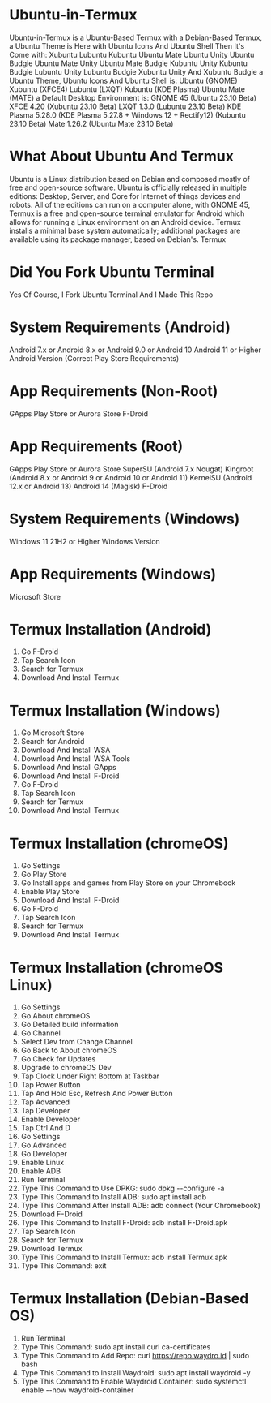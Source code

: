 # Ubuntu-in-Termux
Ubuntu-in-Termux is a Ubuntu-Based Termux with a Debian-Based Termux, a Ubuntu Theme is Here with Ubuntu Icons And Ubuntu Shell Then It's Come with:
Xubuntu
Lubuntu
Kubuntu
Ubuntu Mate
Ubuntu Unity
Ubuntu Budgie
Ubuntu Mate Unity
Ubuntu Mate Budgie
Kubuntu Unity
Kubuntu Budgie
Lubuntu Unity
Lubuntu Budgie
Xubuntu Unity
And Xubuntu Budgie
a Ubuntu Theme, Ubuntu Icons And Ubuntu Shell is:
Ubuntu (GNOME)
Xubuntu (XFCE4)
Lubuntu (LXQT)
Kubuntu (KDE Plasma)
Ubuntu Mate (MATE)
a Default Desktop Environment is:
GNOME 45 (Ubuntu 23.10 Beta)
XFCE 4.20 (Xubuntu 23.10 Beta)
LXQT 1.3.0 (Lubuntu 23.10 Beta)
KDE Plasma 5.28.0 (KDE Plasma 5.27.8 + Windows 12 + Rectify12) (Kubuntu 23.10 Beta)
Mate 1.26.2 (Ubuntu Mate 23.10 Beta)
# What About Ubuntu And Termux
Ubuntu is a Linux distribution based on Debian and composed mostly of free and open-source software. Ubuntu is officially released in multiple editions: Desktop, Server, and Core for Internet of things devices and robots. All of the editions can run on a computer alone, with GNOME 45, Termux is a free and open-source terminal emulator for Android which allows for running a Linux environment on an Android device. Termux installs a minimal base system automatically; additional packages are available using its package manager, based on Debian's. Termux
# Did You Fork Ubuntu Terminal
Yes Of Course, I Fork Ubuntu Terminal And I Made This Repo
# System Requirements (Android)
Android 7.x or Android 8.x or Android 9.0 or Android 10
Android 11 or Higher Android Version (Correct Play Store Requirements)
# App Requirements (Non-Root)
GApps
Play Store or Aurora Store
F-Droid
# App Requirements (Root)
GApps
Play Store or Aurora Store
SuperSU (Android 7.x Nougat)
Kingroot (Android 8.x or Android 9 or Android 10 or Android 11)
KernelSU (Android 12.x or Android 13)
Android 14 (Magisk)
F-Droid
# System Requirements (Windows)
Windows 11 21H2 or Higher Windows Version
# App Requirements (Windows)
Microsoft Store
# Termux Installation (Android)
1. Go F-Droid
2. Tap Search Icon
3. Search for Termux
4. Download And Install Termux
# Termux Installation (Windows)
1. Go Microsoft Store
2. Search for Android
3. Download And Install WSA
4. Download And Install WSA Tools
5. Download And Install GApps
6. Download And Install F-Droid
7. Go F-Droid
8. Tap Search Icon
9. Search for Termux
10. Download And Install Termux
# Termux Installation (chromeOS)
1. Go Settings
2. Go Play Store
3. Go Install apps and games from Play Store on your Chromebook
4. Enable Play Store
5. Download And Install F-Droid
6. Go F-Droid
7. Tap Search Icon
8. Search for Termux
9. Download And Install Termux
# Termux Installation (chromeOS Linux)
1. Go Settings
2. Go About chromeOS
3. Go Detailed build information
4. Go Channel
5. Select Dev from Change Channel
6. Go Back to About chromeOS
7. Go Check for Updates
8. Upgrade to chromeOS Dev
9. Tap Clock Under Right Bottom at Taskbar
10. Tap Power Button
11. Tap And Hold Esc, Refresh And Power Button
12. Tap Advanced
13. Tap Developer
14. Enable Developer
15. Tap Ctrl And D
16. Go Settings
17. Go Advanced
18. Go Developer
19. Enable Linux
20. Enable ADB
21. Run Terminal
22. Type This Command to Use DPKG: sudo dpkg --configure -a
23. Type This Command to Install ADB: sudo apt install adb
24. Type This Command After Install ADB: adb connect (Your Chromebook)
25. Download F-Droid
26. Type This Command to Install F-Droid: adb install F-Droid.apk
27. Tap Search Icon
28. Search for Termux
29. Download Termux
30. Type This Command to Install Termux: adb install Termux.apk
31. Type This Command: exit
# Termux Installation (Debian-Based OS)
1. Run Terminal
2. Type This Command: sudo apt install curl ca-certificates
3. Type This Command to Add Repo: curl https://repo.waydro.id | sudo bash
4. Type This Command to Install Waydroid: sudo apt install waydroid -y
5. Type This Command to Enable Waydroid Container: sudo systemctl enable --now waydroid-container
